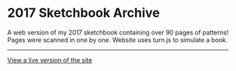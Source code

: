 # 2017 Sketchbook Archive 
A web version of my 2017 sketchbook containing over 90 pages of patterns! 
Pages were scanned in one by one. Website uses turn.js to simulate a book. 

*** 

[View a live version of the site](https://kevincadena.com/archive/formarchive/)
